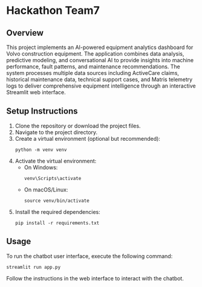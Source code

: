 # Hackathon Team7

## Overview

This project implements an AI-powered equipment analytics dashboard for Volvo construction equipment. The application combines data analysis, predictive modeling, and conversational AI to provide insights into machine performance, fault patterns, and maintenance recommendations. The system processes multiple data sources including ActiveCare claims, historical maintenance data, technical support cases, and Matris telemetry logs to deliver comprehensive equipment intelligence through an interactive Streamlit web interface.

## Setup Instructions

1. Clone the repository or download the project files.
2. Navigate to the project directory.
3. Create a virtual environment (optional but recommended):
    ```
    python -m venv venv
    ```
4. Activate the virtual environment:
    - On Windows:
        ```
        venv\Scripts\activate
        ```
    - On macOS/Linux:
        ```
        source venv/bin/activate
        ```
5. Install the required dependencies:
    ```
    pip install -r requirements.txt
    ```

## Usage

To run the chatbot user interface, execute the following command:

```
streamlit run app.py
```

Follow the instructions in the web interface to interact with the chatbot.
